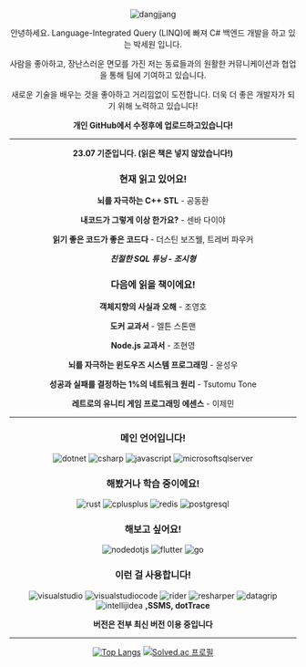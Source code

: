<div align="center">
  
![dangjjang](https://capsule-render.vercel.app/api?type=Waving&color=auto&height=200&section=header&text=Daengjjang%20Github&fontSize=90)

안녕하세요. Language-Integrated Query (LINQ)에 빠져 C# 백엔드 개발을 하고 있는 박세원 입니다.

사람을 좋아하고, 장난스러운 면모를 가진 저는 동료들과의 원활한 커뮤니케이션과 협업을 통해 팀에 기여하고 있습니다.

새로운 기술을 배우는 것을 좋아하고 거리낌없이 도전합니다. 더욱 더 좋은 개발자가 되기 위해 노력하고 있습니다!

**개인 GitHub에서 수정후에 업로드하고있습니다!**

---

**23.07 기준입니다. (읽은 책은 넣지 않았습니다!)**
### 현재 읽고 있어요!
**뇌를 자극하는 C++ STL** - 공동환

**내코드가 그렇게 이상 한가요?** - 센바 다이야

**읽기 좋은 코드가 좋은 코드다** - 더스틴 보즈웰, 트레버 파우커

***친절한 SQL 튜닝 - 조시형***
### 다음에 읽을 책이에요!
**객체지향의 사실과 오해** - 조영호

**도커 교과서** - 엘튼 스톤맨

**Node.js 교과서** - 조현영

**뇌를 자극하는 윈도우즈 시스템 프로그래밍** - 윤성우

**성공과 실패를 결정하는 1%의 네트워크 원리** - Tsutomu Tone

**레트로의 유니티 게임 프로그래밍 에센스** - 이제민

---

### 메인 언어입니다!
![dotnet](https://img.shields.io/badge/dotnet-512BD4?style=&logo=dotnet&logoColor=#512BD4)
![csharp](https://img.shields.io/badge/csharp-239120?style=&logo=csharp&logoColor=#239120)
![javascript](https://img.shields.io/badge/javascript-F7DF1E?style=&logo=javascript&logoColor=#F7DF1E)
![microsoftsqlserver](https://img.shields.io/badge/microsoftsqlserver-CC2927?style=&logo=microsoftsqlserver&logoColor=#CC2927)

### 해봤거나 학습 중이에요!
![rust](https://img.shields.io/badge/rust-000000?style=&logo=rust&logoColor=#000000)
![cplusplus](https://img.shields.io/badge/cplusplus-00599C?style=&logo=cplusplus&logoColor=#00599C)
![redis](https://img.shields.io/badge/redis-DC382D?style=&logo=redis&logoColor=#DC382D)
![postgresql](https://img.shields.io/badge/postgresql-4169E1?style=&logo=postgresql&logoColor=#4169E1)

### 해보고 싶어요!
![nodedotjs](https://img.shields.io/badge/nodedotjs-339933?style=&logo=nodedotjs&logoColor=#339933)
![flutter](https://img.shields.io/badge/flutter-02569B?style=&logo=flutter&logoColor=#02569B)
![go](https://img.shields.io/badge/go-00ADD8?style=&logo=go&logoColor=#00ADD8)

### 이런 걸 사용합니다!
![visualstudio](https://img.shields.io/badge/visualstudio-5C2D91?style=&logo=visualstudio&logoColor=#5C2D91)
![visualstudiocode](https://img.shields.io/badge/visualstudiocode-007ACC?style=&logo=visualstudiocode&logoColor=#007ACC)
![rider](https://img.shields.io/badge/rider-000000?style=&logo=rider&logoColor=#000000)
![resharper](https://img.shields.io/badge/resharper-000000?style=&logo=resharper&logoColor=#000000)
![datagrip](https://img.shields.io/badge/datagrip-000000?style=&logo=datagrip&logoColor=#000000)
![intellijidea](https://img.shields.io/badge/intellijidea-000000?style=&logo=intellijidea&logoColor=#000000)
**,SSMS, dotTrace**

**버전은 전부 최신 버전 이용 중입니다**

---
[![Top Langs](https://github-readme-stats.vercel.app/api/top-langs/?username=dangjjang)](https://github.com/dangjjang/github-readme-stats)
[![Solved.ac 프로필](http://mazassumnida.wtf/api/v2/generate_badge?boj=zzange100)](https://solved.ac/zzange100)

</div>
